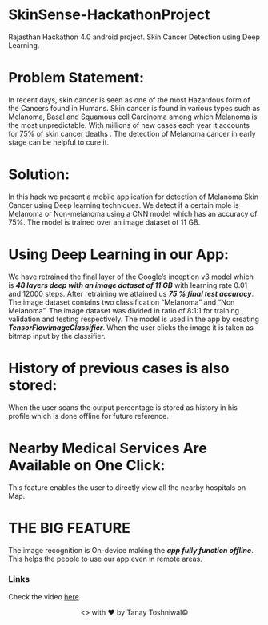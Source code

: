 # SkinSense-HackathonProject
  Rajasthan Hackathon 4.0 android project.
Skin Cancer Detection using Deep Learning.
# Problem Statement: #

  In recent days, skin cancer is seen as one of the most Hazardous form of the Cancers found in Humans. Skin cancer is found in various types such as Melanoma, Basal and Squamous cell Carcinoma among which Melanoma is the most unpredictable. With millions of new cases each year it accounts for 75% of skin cancer deaths . The detection of Melanoma cancer in early stage can be helpful to cure it.


# Solution: #

  In this hack we present a mobile application for detection of Melanoma Skin Cancer using Deep learning techniques. We detect if a certain mole is Melanoma or Non-melanoma using a CNN model which has an accuracy of 75%. The model is trained over an image dataset of 11 GB.


# Using Deep Learning in our App: #
 
   We have retrained the final layer of the Google’s inception v3 model which is ***48 layers deep with an image dataset of 11 GB*** with learning rate 0.01 and 12000 steps. After retraining we attained us ***75 % final test accuracy***.
The image dataset contains two classification “Melanoma” and “Non Melanoma”.
The image dataset was divided in ratio of 8:1:1 for training , validation and testing respectively.
The model is used in the app by creating ***TensorFlowImageClassifier***. When the user clicks the image it is taken as bitmap input by the classifier.


# History of previous cases is also stored: #
  
   When the user scans the output percentage is stored as history in his profile which is done offline for future reference.


# Nearby Medical Services Are Available on One Click: #
   
   This feature enables the user to directly view all the nearby hospitals on Map.


# THE BIG FEATURE #
    
   The image recognition is On-device making the ***app fully function offline***.
   This helps the people to use our app even in remote areas.

### Links
  Check the video [here](https://drive.google.com/file/d/1RkQBlA70qvi8SBSMB2zk-3ypVpzpRCca/view?usp=drivesdk)

<p align="center"><> with &hearts; by Tanay Toshniwal&copy;</p>
